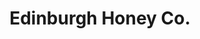 ---
title: "Edinburgh Honey Co."
url: /edinburgh/edinburgh-honey-co-morningside-road/
shop: deli
---